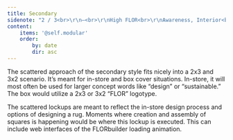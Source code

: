 ```yaml
---
title: Secondary
sidenote: "2 / 3<br>\r\n—<br>\r\nHigh FLOR<br>\r\nAwareness, Interior<br>\r\nConcept Words,<br>\r\nPurchase Presence,<br>\r\nDesign Reflective"
content:
    items: '@self.modular'
    order:
        by: date
        dir: asc
---
```


The scattered approach of the secondary style fits nicely into a 2x3 and 3x2 scenario. It’s meant for in-store and box cover situations. In-store, it will most often be used for larger concept words like “design” or “sustainable.” The box would utilize a 2x3 or 3x2 “FLOR” logotype.

The scattered lockups are meant to reflect the in-store design process and options of designing a rug. Moments where creation and assembly of squares is happening would be where this lockup is executed. This can include web interfaces of the FLORbuilder loading animation.